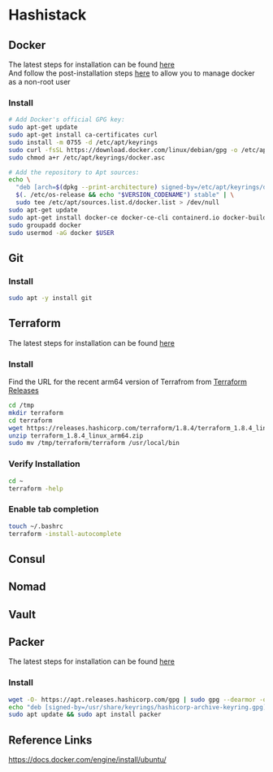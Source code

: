 # Hashistack

## Docker

The latest steps for installation can be found [here](https://docs.docker.com/engine/install/debian/)  
And follow the post-installation steps [here](https://docs.docker.com/engine/install/linux-postinstall/)
to allow you to manage docker as a non-root user

### Install

```bash
# Add Docker's official GPG key:
sudo apt-get update
sudo apt-get install ca-certificates curl
sudo install -m 0755 -d /etc/apt/keyrings
sudo curl -fsSL https://download.docker.com/linux/debian/gpg -o /etc/apt/keyrings/docker.asc
sudo chmod a+r /etc/apt/keyrings/docker.asc

# Add the repository to Apt sources:
echo \
  "deb [arch=$(dpkg --print-architecture) signed-by=/etc/apt/keyrings/docker.asc] https://download.docker.com/linux/debian \
  $(. /etc/os-release && echo "$VERSION_CODENAME") stable" | \
  sudo tee /etc/apt/sources.list.d/docker.list > /dev/null
sudo apt-get update
sudo apt-get install docker-ce docker-ce-cli containerd.io docker-buildx-plugin docker-compose-plugin
sudo groupadd docker
sudo usermod -aG docker $USER
```

## Git

### Install

```bash
sudo apt -y install git
```

## Terraform

The latest steps for installation can be found [here](https://developer.hashicorp.com/terraform/tutorials/aws-get-started/install-cli)

### Install

Find the URL for the recent arm64 version of Terrafrom from
[Terraform Releases](https://releases.hashicorp.com/terraform)

```bash
cd /tmp
mkdir terraform
cd terraform
wget https://releases.hashicorp.com/terraform/1.8.4/terraform_1.8.4_linux_arm64.zip
unzip terraform_1.8.4_linux_arm64.zip
sudo mv /tmp/terraform/terraform /usr/local/bin
```

### Verify Installation

```bash
cd ~
terraform -help
```

### Enable tab completion

```bash
touch ~/.bashrc
terraform -install-autocomplete
```

## Consul

## Nomad

## Vault

## Packer

The latest steps for installation can be found [here](https://developer.hashicorp.com/packer/install)

### Install

```bash
wget -O- https://apt.releases.hashicorp.com/gpg | sudo gpg --dearmor -o /usr/share/keyrings/hashicorp-archive-keyring.gpg
echo "deb [signed-by=/usr/share/keyrings/hashicorp-archive-keyring.gpg] https://apt.releases.hashicorp.com $(lsb_release -cs) main" | sudo tee /etc/apt/sources.list.d/hashicorp.list
sudo apt update && sudo apt install packer
```

## Reference Links

https://docs.docker.com/engine/install/ubuntu/
